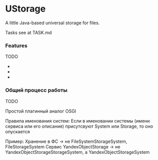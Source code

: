 # UStorage
A little Java-based universal storage for files.

Tasks see at TASK.md

### Features

TODO

- 
-
-


### Общий процесс работы

TODO


Простой плагинный аналог OSGI

Правила именования систем:
Если в именовании системы (имени сервиса или его описания) присутсвуют System или Storage, то оно опускается

Пример:
Хранение в ФС -> не FileSystemStorageSystem, FileStorageSystem
Сервис YandexObjectStorage -> не YandexObjectStorageStorageSystem, а YandexObjectStorageSystem

